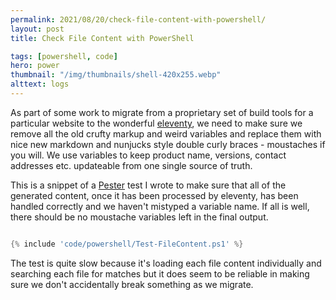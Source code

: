 ```yaml
---
permalink: 2021/08/20/check-file-content-with-powershell/
layout: post
title: Check File Content with PowerShell

tags: [powershell, code]
hero: power
thumbnail: "/img/thumbnails/shell-420x255.webp"
alttext: logs
---
```


As part of some work to migrate from a proprietary set of build tools for a particular website to the wonderful [eleventy](https://www.11ty.dev), we
need to make sure we remove all the old crufty markup and weird variables and replace them with nice new markdown and nunjucks style double curly braces -
moustaches if you will. We use variables to keep product name, versions, contact addresses etc. updateable from one single source of truth.

This is a snippet of a [Pester](https://pester.dev) test I wrote to make sure that all of the generated content, once it has been processed by eleventy, has been handled correctly and we haven't mistyped a variable name. If all is well, there should be no moustache variables left in the final output.

```powershell

{% include 'code/powershell/Test-FileContent.ps1' %}

```

The test is quite slow because it's loading each file content individually and searching each file for matches but it does seem to be reliable in making sure we
don't accidentally break something as we migrate.
